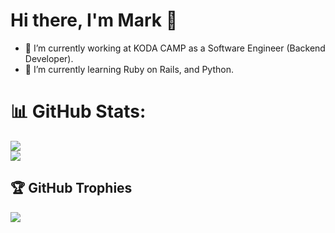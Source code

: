 # Hi there, I'm Mark 👋
- 🔭 I’m currently working at KODA CAMP as a Software Engineer (Backend Developer).
- 🌱 I’m currently learning Ruby on Rails, and Python.

# 📊 GitHub Stats:
![](https://github-readme-streak-stats.herokuapp.com/?user=markcgarjas&theme=dark&hide_border=false)<br/>
![](https://github-readme-stats.vercel.app/api/top-langs/?username=markcgarjas&theme=dark&hide_border=false&include_all_commits=true&count_private=false&layout=compact)

## 🏆 GitHub Trophies
![](https://github-profile-trophy.vercel.app/?username=markcgarjas&theme=radical&no-frame=true&no-bg=false&margin-w=4)
<!--
**markcgarjas/markcgarjas** is a ✨ _special_ ✨ repository because its `README.md` (this file) appears on your GitHub profile.

Here are some ideas to get you started:

- 🔭 I’m currently working on ...
- 🌱 I’m currently learning ...
- 👯 I’m looking to collaborate on ...
- 🤔 I’m looking for help with ...
- 💬 Ask me about ...
- 📫 How to reach me: ...
- 😄 Pronouns: ...
- ⚡ Fun fact: ...
-->

